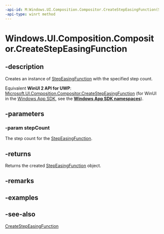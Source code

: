 ```yaml
---
-api-id: M:Windows.UI.Composition.Compositor.CreateStepEasingFunction(System.Int32)
-api-type: winrt method
---
```


<!-- Method syntax
public Windows.UI.Composition.StepEasingFunction CreateStepEasingFunction(System.Int32 stepCount)
-->

# Windows.UI.Composition.Compositor.CreateStepEasingFunction

## -description
Creates an instance of [StepEasingFunction](stepeasingfunction.md) with the specified step count.

Equivalent **WinUI 2 API for UWP**: [Microsoft.UI.Composition.Compositor.CreateStepEasingFunction](/windows/winui/api/microsoft.ui.composition.compositor.createstepeasingfunction) (for WinUI in the [Windows App SDK](/windows/apps/windows-app-sdk/), see the **[Windows App SDK namespaces](/windows/windows-app-sdk/api/winrt/)**).

## -parameters
### -param stepCount
The step count for the [StepEasingFunction](stepeasingfunction.md).

## -returns
Returns the created [StepEasingFunction](stepeasingfunction.md) object.

## -remarks

## -examples

## -see-also
[CreateStepEasingFunction](compositor_createstepeasingfunction_1306242288.md)

